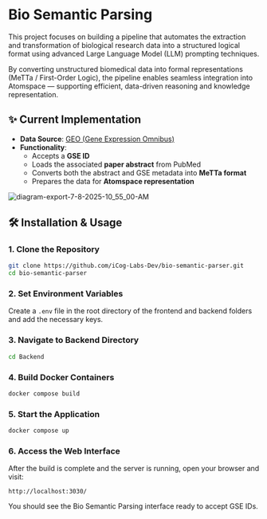 # Bio Semantic Parsing

This project focuses on building a pipeline that automates the extraction and transformation of biological research data into a structured logical format using advanced Large Language Model (LLM) prompting techniques. 

By converting unstructured biomedical data into formal representations (MeTTa / First-Order Logic), the pipeline enables seamless integration into Atomspace — supporting efficient, data-driven reasoning and knowledge representation.

## ✨ Current Implementation

- **Data Source**: [GEO (Gene Expression Omnibus)](https://www.ncbi.nlm.nih.gov/geo/)
- **Functionality**:
  - Accepts a **GSE ID**
  - Loads the associated **paper abstract** from PubMed
  - Converts both the abstract and GSE metadata into **MeTTa format**
  - Prepares the data for **Atomspace representation**

![diagram-export-7-8-2025-10_55_00-AM](https://github.com/user-attachments/assets/2d845b55-e6a1-4667-b4e6-9a465aaa4e9d)


## 🛠️ Installation & Usage

### 1. Clone the Repository

```bash
git clone https://github.com/iCog-Labs-Dev/bio-semantic-parser.git
cd bio-semantic-parser
```

### 2. Set Environment Variables

Create a `.env` file in the root directory of the frontend and backend folders and add the necessary keys.

### 3. Navigate to Backend Directory

```bash
cd Backend
```

### 4. Build Docker Containers

```bash
docker compose build
```

### 5. Start the Application

```bash
docker compose up
```

### 6. Access the Web Interface

After the build is complete and the server is running, open your browser and visit:

```
http://localhost:3030/
```

You should see the Bio Semantic Parsing interface ready to accept GSE IDs.

```

